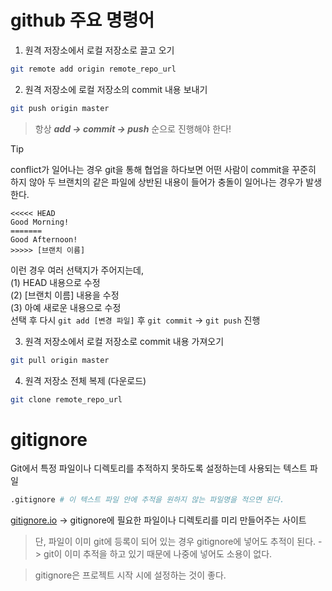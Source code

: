 # github 주요 명령어

1. 원격 저장소에서 로컬 저장소로 끌고 오기
```bash
git remote add origin remote_repo_url
```

2. 원격 저장소에 로컬 저장소의 commit 내용 보내기
```bash
git push origin master
```
> 항상 ***add -> commit -> push*** 순으로 진행해야 한다!

>[!TIP]
>conflict가 일어나는 경우
>git을 통해 협업을 하다보면 어떤 사람이 commit을 꾸준히 하지 않아 두 브랜치의 같은 파일에 상반된 내용이 들어가 충돌이 일어나는 경우가 발생한다.
>```
> <<<<< HEAD
> Good Morning!
> =======
> Good Afternoon!
> >>>>> [브랜치 이름]
>```
>이런 경우 여러 선택지가 주어지는데,  
>(1) HEAD 내용으로 수정  
>(2) [브랜치 이름] 내용을 수정  
>(3) 아예 새로운 내용으로 수정  
>선택 후 다시 `git add [변경 파일]` 후 `git commit` -> `git push` 진행
  

3. 원격 저장소에서 로컬 저장소로 commit 내용 가져오기
```bash
git pull origin master
```

4. 원격 저장소 전체 복제 (다운로드)
```bash
git clone remote_repo_url
```

# gitignore
Git에서 특정 파일이나 디렉토리를 추적하지 못하도록 설정하는데 사용되는 텍스트 파일
```bash
.gitignore # 이 텍스트 파일 안에 추적을 원하지 않는 파일명을 적으면 된다.
```
[gitignore.io](https://gitignore.io) -> gitignore에 필요한 파일이나 디렉토리를 미리 만들어주는 사이트

> 단, 파일이 이미 git에 등록이 되어 있는 경우 gitignore에 넣어도 추적이 된다. -> git이 이미 추적을 하고 있기 때문에 나중에 넣어도 소용이 없다.

> gitignore은 프로젝트 시작 시에 설정하는 것이 좋다.
